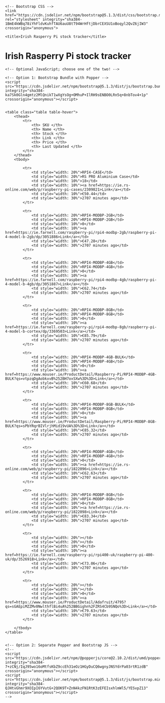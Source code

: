 <!doctype html>
<html lang="en">
  <head>
    <!-- Required meta tags -->
    <meta charset="utf-8">
    <meta name="viewport" content="width=device-width, initial-scale=1">

    <!-- Bootstrap CSS -->
    <link href="https://cdn.jsdelivr.net/npm/bootstrap@5.1.3/dist/css/bootstrap.min.css" rel="stylesheet" integrity="sha384-1BmE4kWBq78iYhFldvKuhfTAU6auU8tT94WrHftjDbrCEXSU1oBoqyl2QvZ6jIW3" crossorigin="anonymous">

    <title>Irish Rasperry Pi stock tracker</title>
  </head>
  <body class="bg-light">
    <h1>Irish Rasperry Pi stock tracker</h1>

    <!-- Optional JavaScript; choose one of the two! -->

    <!-- Option 1: Bootstrap Bundle with Popper -->
    <script src="https://cdn.jsdelivr.net/npm/bootstrap@5.1.3/dist/js/bootstrap.bundle.min.js" integrity="sha384-ka7Sk0Gln4gmtz2MlQnikT1wXgYsOg+OMhuP+IlRH9sENBO0LRn5q+8nbTov4+1p" crossorigin="anonymous"></script>
    

    <table class="table table-hover">
        <thead>
            <tr>
                <th> SKU </th>
                <th> Name </th>
                <th> Stock </th>
                <th> Link </th>
                <th> Price </th>
                <th> Last Updated </th>
            </tr>
        </thead>
        <tbody>
            
            <tr>
                <td style="width: 20%">RPI4-CASE</td>
                <td style="width: 20%">RS PRO Aluminium Case</td>
                <td style="width: 10%">18</td> 
                <td style="width: 10%"><a href=https://ie.rs-online.com/web/p/raspberry-pi-cases/2309821>Link</a></td>
                <td style="width: 10%">€50.44</td>
                <td style="width: 30%">2707 minutes ago</td>
            </tr>
            
            <tr>
                <td style="width: 20%">RPI4-MODBP-2GB</td>
                <td style="width: 20%">RPI4-MODBP-2GB</td>
                <td style="width: 10%">0</td> 
                <td style="width: 10%"><a href=https://ie.farnell.com/raspberry-pi/rpi4-modbp-2gb/raspberry-pi-4-model-b-2gb/dp/3051886>Link</a></td>
                <td style="width: 10%">€47.28</td>
                <td style="width: 30%">2707 minutes ago</td>
            </tr>
            
            <tr>
                <td style="width: 20%">RPI4-MODBP-4GB</td>
                <td style="width: 20%">RPI4-MODBP-4GB</td>
                <td style="width: 10%">0</td> 
                <td style="width: 10%"><a href=https://ie.farnell.com/raspberry-pi/rpi4-modbp-4gb/raspberry-pi-4-model-b-4gb/dp/3051887>Link</a></td>
                <td style="width: 10%">€62.74</td>
                <td style="width: 30%">2707 minutes ago</td>
            </tr>
            
            <tr>
                <td style="width: 20%">RPI4-MODBP-8GB</td>
                <td style="width: 20%">RPI4-MODBP-8GB</td>
                <td style="width: 10%">0</td> 
                <td style="width: 10%"><a href=https://ie.farnell.com/raspberry-pi/rpi4-modbp-8gb/raspberry-pi-4-model-b-cortex/dp/3369503>Link</a></td>
                <td style="width: 10%">€85.79</td>
                <td style="width: 30%">2707 minutes ago</td>
            </tr>
            
            <tr>
                <td style="width: 20%">RPI4-MODBP-4GB-BULK</td>
                <td style="width: 20%">RPI4-MODBP-4GB</td>
                <td style="width: 10%">0</td> 
                <td style="width: 10%"><a href=https://www.mouser.ie/ProductDetail/Raspberry-Pi/RPI4-MODBP-4GB-BULK?qs=vtpzqDgAobkxvB%252BH7oxSXw%3D%3D>Link</a></td>
                <td style="width: 10%">€60.68</td>
                <td style="width: 30%">2707 minutes ago</td>
            </tr>
            
            <tr>
                <td style="width: 20%">RPI4-MODBP-8GB-BULK</td>
                <td style="width: 20%">RPI4-MODBP-8GB</td>
                <td style="width: 10%">0</td> 
                <td style="width: 10%"><a href=https://www.mouser.ie/ProductDetail/Raspberry-Pi/RPI4-MODBP-8GB-BULK?qs=sPbYRqrBIVlrjhMid19vUA%3D%3D>Link</a></td>
                <td style="width: 10%">€85.32</td>
                <td style="width: 30%">2707 minutes ago</td>
            </tr>
            
            <tr>
                <td style="width: 20%">RPI4-MODBP-4GB</td>
                <td style="width: 20%">RPI4-MODBP-4GB</td>
                <td style="width: 10%">0</td> 
                <td style="width: 10%"><a href=https://ie.rs-online.com/web/p/raspberry-pi/1822096>Link</a></td>
                <td style="width: 10%">€62.63</td>
                <td style="width: 30%">2707 minutes ago</td>
            </tr>
            
            <tr>
                <td style="width: 20%">RPI4-MODBP-8GB</td>
                <td style="width: 20%">RPI4-MODBP-8GB</td>
                <td style="width: 10%">0</td> 
                <td style="width: 10%"><a href=https://ie.rs-online.com/web/p/raspberry-pi/1822098>Link</a></td>
                <td style="width: 10%">€83.34</td>
                <td style="width: 30%">2707 minutes ago</td>
            </tr>
            
            <tr>
                <td style="width: 20%"></td>
                <td style="width: 20%"></td>
                <td style="width: 10%">0</td> 
                <td style="width: 10%"><a href=https://ie.farnell.com/raspberry-pi/rpi400-uk/raspberry-pi-400-uk/dp/3526918>Link</a></td>
                <td style="width: 10%">€73.06</td>
                <td style="width: 30%">2707 minutes ago</td>
            </tr>
            
            <tr>
                <td style="width: 20%"></td>
                <td style="width: 20%"></td>
                <td style="width: 10%">0</td> 
                <td style="width: 10%"><a href=https://www.mouser.ie/ProductDetail/Adafruit/4795?qs=sGAEpiMZZMv0NwlthflBi4uA%252BBGighn%2FZRS4Cb9SNQo%3D>Link</a></td>
                <td style="width: 10%">€79.63</td>
                <td style="width: 30%">2707 minutes ago</td>
            </tr>
            
        </tbody>
    </table>


    <!-- Option 2: Separate Popper and Bootstrap JS -->
    <!--
    <script src="https://cdn.jsdelivr.net/npm/@popperjs/core@2.10.2/dist/umd/popper.min.js" integrity="sha384-7+zCNj/IqJ95wo16oMtfsKbZ9ccEh31eOz1HGyDuCQ6wgnyJNSYdrPa03rtR1zdB" crossorigin="anonymous"></script>
    <script src="https://cdn.jsdelivr.net/npm/bootstrap@5.1.3/dist/js/bootstrap.min.js" integrity="sha384-QJHtvGhmr9XOIpI6YVutG+2QOK9T+ZnN4kzFN1RtK3zEFEIsxhlmWl5/YESvpZ13" crossorigin="anonymous"></script>
    -->
  </body>
</html>
